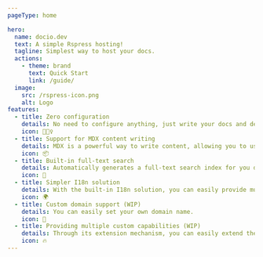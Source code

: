 ```yaml
---
pageType: home

hero:
  name: docio.dev
  text: A simple Rspress hosting!
  tagline: Simplest way to host your docs.
  actions:
    - theme: brand
      text: Quick Start
      link: /guide/
  image:
    src: /rspress-icon.png
    alt: Logo
features:
  - title: Zero configuration
    details: No need to configure anything, just write your docs and deploy.
    icon: 🏃🏻‍♀️
  - title: Support for MDX content writing
    details: MDX is a powerful way to write content, allowing you to use React components in Markdown.
    icon: 📦
  - title: Built-in full-text search
    details: Automatically generates a full-text search index for you during construction, providing out-of-the-box full-text search capabilities.
    icon: 🎨
  - title: Simpler I18n solution
    details: With the built-in I18n solution, you can easily provide multi-language support for documents or components.
    icon: 🌍
  - title: Custom domain support (WIP)
    details: You can easily set your own domain name.
    icon: 🌈
  - title: Providing multiple custom capabilities (WIP)
    details: Through its extension mechanism, you can easily extend theme UI and build process.
    icon: 🔥
---
```


